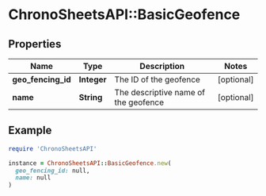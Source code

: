 # ChronoSheetsAPI::BasicGeofence

## Properties

| Name | Type | Description | Notes |
| ---- | ---- | ----------- | ----- |
| **geo_fencing_id** | **Integer** | The ID of the geofence | [optional] |
| **name** | **String** | The descriptive name of the geofence | [optional] |

## Example

```ruby
require 'ChronoSheetsAPI'

instance = ChronoSheetsAPI::BasicGeofence.new(
  geo_fencing_id: null,
  name: null
)
```

